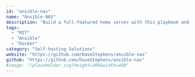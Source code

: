 ```yaml
---
id: "ansible-nas"
name: "Ansible-NAS"
description: "Build a full-featured home server with this playbook and an Ubuntu box."
tags:
  - "MIT"
  - "Ansible"
  - "Docker"
category: "Self-hosting Solutions"
website: "https://github.com/DaveStephens/ansible-nas"
github: "https://github.com/DaveStephens/ansible-nas"
#image: "/placeholder.svg?height=300&width=400"
---
```


